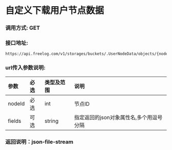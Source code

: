 # 自定义下载用户节点数据


### 调用方式: GET

### 接口地址:

```
https://api.freelog.com/v1/storages/buckets/.UserNodeData/objects/{nodeId}/customPick
```

### url传入参数说明:

| 参数 | 必选 | 类型及范围 | 说明 |
| :--- | :--- | :--- | :--- |
| nodeId | 必选 | int | 节点ID |
| fields | 可选 | string | 指定返回的json对象属性名,多个用逗号分隔 |


### 返回说明：json-file-stream


